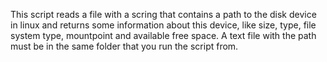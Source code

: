 This script reads a file with a scring that contains a path to the disk device in linux and returns some information
about this device, like size, type, file system type, mountpoint and available free space.
A text file with the path must be in the same folder that you run the script from.
